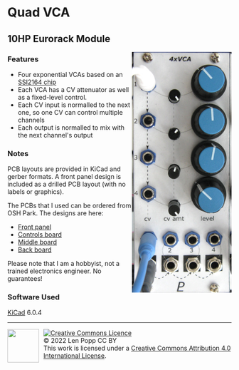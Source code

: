 # Quad VCA

## 10HP Eurorack Module

<img src="VCA-4.jpg" style="float:right">

### Features
- Four exponential VCAs based on an [SSI2164 chip](https://www.soundsemiconductor.com/downloads/ssi2164datasheet.pdf)
- Each VCA has a CV attenuator as well as a fixed-level control.
- Each CV input is normalled to the next one, so one CV can control multiple channels
- Each output is normalled to mix with the next channel's output

### Notes
PCB layouts are provided in KiCad and gerber formats. A front panel design is included as a drilled PCB layout (with no labels or graphics).

The PCBs that I used can be ordered from OSH Park. The designs are here:
- [Front panel](https://oshpark.com/shared_projects/qBEhyWJ7)
- [Controls board](https://oshpark.com/shared_projects/Fr2IHQ2I)
- [Middle board](https://oshpark.com/shared_projects/4RaINCLo)
- [Back board](https://oshpark.com/shared_projects/ozq05skM)

Please note that I am a hobbyist, not a trained electronics engineer. No guarantees!

### Software Used

[KiCad](https://www.kicad.org/) 6.0.4

<hr /><div><div style="float:left; padding-right:10px;"><img src="https://i0.wp.com/www.oshwa.org/wp-content/uploads/2014/03/oshw-logo-100-px.png" width=71 height=75 /></div><div style="xfloat:left; padding-left:10px;"><a rel="license" href="http://creativecommons.org/licenses/by/4.0/"><img alt="Creative Commons Licence" style="border-width:0;" src="https://i.creativecommons.org/l/by/4.0/88x31.png" /></a><br />© 2022 Len Popp CC BY<br />This work is licensed under a <a rel="license" href="http://creativecommons.org/licenses/by/4.0/">Creative Commons Attribution 4.0 International License</a>.</div></div>